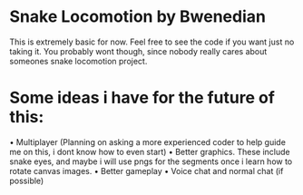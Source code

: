 # Snake Locomotion by Bwenedian
This is extremely basic for now. Feel free to see the code if you want just no taking it. 
You probably wont though, since nobody really cares about someones snake locomotion project.
# Some ideas i have for the future of this:
• Multiplayer (Planning on asking a more experienced coder to help guide me on this, i dont know how to even start)
• Better graphics. These include snake eyes, and maybe i will use pngs for the segments once i learn how to rotate canvas images.
• Better gameplay
• Voice chat and normal chat (if possible)
